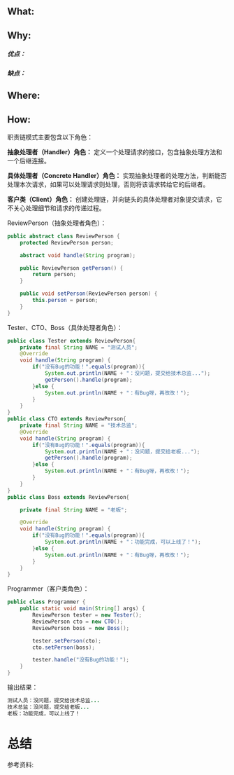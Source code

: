 

## What:




## Why:
##### 优点：


##### 缺点：


## Where:


## How:
职责链模式主要包含以下角色：

**抽象处理者（Handler）角色：** 定义一个处理请求的接口，包含抽象处理方法和一个后继连接。

**具体处理者（Concrete Handler）角色：** 实现抽象处理者的处理方法，判断能否处理本次请求，如果可以处理请求则处理，否则将该请求转给它的后继者。

**客户类（Client）角色：** 创建处理链，并向链头的具体处理者对象提交请求，它不关心处理细节和请求的传递过程。


ReviewPerson（抽象处理者角色）：
```java
public abstract class ReviewPerson {
    protected ReviewPerson person;

    abstract void handle(String program);

    public ReviewPerson getPerson() {
        return person;
    }

    public void setPerson(ReviewPerson person) {
        this.person = person;
    }
}
```
Tester、CTO、Boss（具体处理者角色）：
```java
public class Tester extends ReviewPerson{
    private final String NAME = "测试人员";
    @Override
    void handle(String program) {
        if("没有Bug的功能！".equals(program)){
            System.out.println(NAME + "：没问题，提交给技术总监...");
            getPerson().handle(program);
        }else {
            System.out.println(NAME + "：有Bug呀，再改改！");
        }
    }
}
public class CTO extends ReviewPerson{
    private final String NAME = "技术总监";
    @Override
    void handle(String program) {
        if("没有Bug的功能！".equals(program)){
            System.out.println(NAME + "：没问题，提交给老板...");
            getPerson().handle(program);
        }else {
            System.out.println(NAME + "：有Bug呀，再改改！");
        }
    }
}
public class Boss extends ReviewPerson{

    private final String NAME = "老板";

    @Override
    void handle(String program) {
        if("没有Bug的功能！".equals(program)){
            System.out.println(NAME + "：功能完成，可以上线了！");
        }else {
            System.out.println(NAME + "：有Bug呀，再改改！");
        }
    }
}
```
Programmer（客户类角色）：
```java
public class Programmer {
    public static void main(String[] args) {
        ReviewPerson tester = new Tester();
        ReviewPerson cto = new CTO();
        ReviewPerson boss = new Boss();

        tester.setPerson(cto);
        cto.setPerson(boss);

        tester.handle("没有Bug的功能！");
    }
}
```
输出结果：
```java
测试人员：没问题，提交给技术总监...
技术总监：没问题，提交给老板...
老板：功能完成，可以上线了！
```


# 总结

参考资料:
